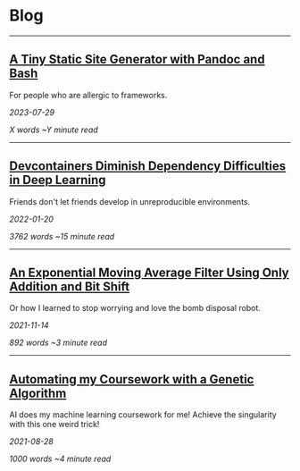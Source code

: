 # Blog

---

## [A Tiny Static Site Generator with Pandoc and Bash](pandoc)

For people who are allergic to frameworks.

*2023-07-29*

*X words ~Y minute read*

---

## [Devcontainers Diminish Dependency Difficulties in Deep Learning](devcontainers)

Friends don't let friends develop in unreproducible environments.

*2022-01-20*

*3762 words ~15 minute read*

---

## [An Exponential Moving Average Filter Using Only Addition and Bit Shift](filters)

Or how I learned to stop worrying and love the bomb disposal robot.

*2021-11-14*

*892 words ~3 minute read*

---

## [Automating my Coursework with a Genetic Algorithm](genetic-algo)

AI does my machine learning coursework for me! Achieve the singularity with this one weird trick! 

*2021-08-28*

*1000 words ~4 minute read*

